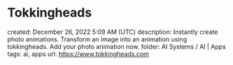 # Tokkingheads

created: December 26, 2022 5:09 AM (UTC)
description: Instantly create photo animations. Transform an image into an animation using tokkingheads. Add your photo animation now.
folder: AI Systems / AI | Apps
tags: ai, apps
url: https://www.tokkingheads.com
